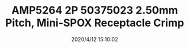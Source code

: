﻿---
layout: post 
title: AMP5264 2P 50375023 2.50mm Pitch, Mini-SPOX Receptacle Crimp
tags: 5264
categories: housing-terminal
overview: AMP5264 2P 2.50mm Pitch, Mini-SPOX Receptacle Crimp Housing, Single Row, Friction Lock, 2 Circuits, Natural
series: 5264
part_number: 50375023
thumb_img: static/202004/315-thumb-20200412231152.jpg
small_img: static/202004/315-20200412231152.jpg
date: 2020/4/12 15:10:02
---



